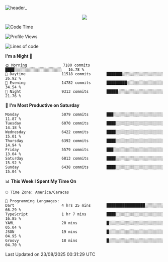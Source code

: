 ![header_](https://github.com/user-attachments/assets/4010d822-ccdc-4198-b608-18c773338d18)


<p align="center">
  <a href="http://www.github.com/thevacs">
    <img src="https://github-readme-streak-stats.herokuapp.com/?user=thevacs&stroke=ffffff&background=1c1917&ring=0891b2&fire=0891b2&currStreakNum=ffffff&currStreakLabel=0891b2&sideNums=ffffff&sideLabels=ffffff&dates=ffffff&hide_border=true" />
  </a>
</p>

<!--START_SECTION:waka-->
![Code Time](http://img.shields.io/badge/Code%20Time-3%2C637%20hrs%2024%20mins-blue)

![Profile Views](http://img.shields.io/badge/Profile%20Views-2-blue)

![Lines of code](https://img.shields.io/badge/From%20Hello%20World%20I%27ve%20Written-7.8%20million%20lines%20of%20code-blue)

**I'm a Night 🦉** 

```text
🌞 Morning                7180 commits        ████░░░░░░░░░░░░░░░░░░░░░   16.78 % 
🌆 Daytime                11518 commits       ███████░░░░░░░░░░░░░░░░░░   26.92 % 
🌃 Evening                14782 commits       █████████░░░░░░░░░░░░░░░░   34.54 % 
🌙 Night                  9313 commits        █████░░░░░░░░░░░░░░░░░░░░   21.76 % 
```
📅 **I'm Most Productive on Saturday** 

```text
Monday                   5079 commits        ███░░░░░░░░░░░░░░░░░░░░░░   11.87 % 
Tuesday                  6070 commits        ████░░░░░░░░░░░░░░░░░░░░░   14.18 % 
Wednesday                6422 commits        ████░░░░░░░░░░░░░░░░░░░░░   15.01 % 
Thursday                 6392 commits        ████░░░░░░░░░░░░░░░░░░░░░   14.94 % 
Friday                   5579 commits        ███░░░░░░░░░░░░░░░░░░░░░░   13.04 % 
Saturday                 6813 commits        ████░░░░░░░░░░░░░░░░░░░░░   15.92 % 
Sunday                   6438 commits        ████░░░░░░░░░░░░░░░░░░░░░   15.04 % 
```


📊 **This Week I Spent My Time On** 

```text
🕑︎ Time Zone: America/Caracas

💬 Programming Languages: 
Dart                     4 hrs 25 mins       █████████████████░░░░░░░░   66.29 % 
TypeScript               1 hr 7 mins         ████░░░░░░░░░░░░░░░░░░░░░   16.85 % 
YAML                     20 mins             █░░░░░░░░░░░░░░░░░░░░░░░░   05.04 % 
JSON                     19 mins             █░░░░░░░░░░░░░░░░░░░░░░░░   04.95 % 
Groovy                   18 mins             █░░░░░░░░░░░░░░░░░░░░░░░░   04.70 % 
```


 Last Updated on 23/08/2025 00:31:29 UTC
<!--END_SECTION:waka-->
